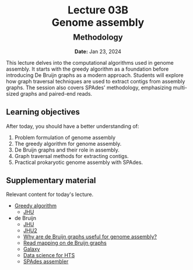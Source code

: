 <h1 style="margin-bottom: 0.4em; text-align: center;">
    <b>Lecture 03B</b><br>
    Genome assembly
</h1>
<h2 style="margin-top: 0.0em; text-align: center;">
    Methodology
</h2>
<p style="text-align: center;">
    <b>Date:</b> Jan 23, 2024
</p>

This lecture delves into the computational algorithms used in genome assembly.
It starts with the greedy algorithm as a foundation before introducing De Bruijn graphs as a modern approach.
Students will explore how graph traversal techniques are used to extract contigs from assembly graphs.
The session also covers SPAdes' methodology, emphasizing multi-sized graphs and paired-end reads.

## Learning objectives

After today, you should have a better understanding of:

1.  Problem formulation of genome assembly
2.  The greedy algorithm for genome assembly.
3.  De Bruijn graphs and their role in assembly.
4.  Graph traversal methods for extracting contigs.
5.  Practical prokaryotic genome assembly with SPAdes.

## Supplementary material

Relevant content for today's lecture.

-   [Greedy algorithm](https://omics.crumblearn.org/genomics/assembly/de-novo/greedy/)
    -   [JHU](https://www.cs.jhu.edu/~langmea/resources/lecture_notes/16_assembly_scs_v2.pdf)
-   de Bruijn
    -   [JHU](https://www.cs.jhu.edu/~langmea/resources/lecture_notes/17_assembly_dbg_v2.pdf)
    -   [JHU2](https://www.cs.jhu.edu/~langmea/resources/lecture_notes/19_assembly_dbg2_v2.pdf)
    -   [Why are de Bruijn graphs useful for genome assembly?](https://www.ncbi.nlm.nih.gov/pmc/articles/PMC5531759/)
    -   [Read mapping on de Bruijn graphs](https://bmcbioinformatics.biomedcentral.com/articles/10.1186/s12859-016-1103-9)
    -   [Galaxy](https://training.galaxyproject.org/training-material/topics/assembly/tutorials/debruijn-graph-assembly/slides-plain.html)
    -   [Data science for HTS](https://data-science-sequencing.github.io/Win2018/lectures/lecture7/)
    -   [SPAdes assembler](https://doi.org/10.1089/cmb.2012.0021)

<!-- ## Presentation

-   **View:** [slides.com/aalexmmaldonado/biosc1540-l04](https://slides.com/aalexmmaldonado/biosc1540-l04)
-   **Live link:** [slides.com/d/KOit8yE/live](https://slides.com/d/KOit8yE/live)
-   **Download:** [biosc1540-l04.pdf](/lectures/04/biosc1540-l04.pdf)

<iframe src="https://slides.com/aalexmmaldonado/biosc1540-l04/embed?byline=hidden&share=hidden" width="100%" height="600" title="BIOSC 1540: Lecture 04" scrolling="no" frameborder="0" webkitallowfullscreen mozallowfullscreen allowfullscreen></iframe> -->

<!--

- Students were not really engaged with hands-on practice. I guess this is fine since they can practice it later.
- I ended early, so if I take out the activities, I certainly have time to add in a galaxy activity or the OLC.
- I had a good question about why we take k-mers, then make k-1 mers for nodes. Why not just straightly make k-1 mer nodes.
- I'm not sure it was useful to include the error correction.
- I think I need to add in a little more information about how actual assemblers build contigs from de bruijn graphs. For example, graph traversal using depth-first earch or Eulerian path algorithm. Handling branches, handling repeats. Maybe we should talk about how spades does it.
- I'm also confused on if graphs need to have Eulerian walks.
- I'm not sold on the notation of k mers for length of nodes or edges.

 -->
